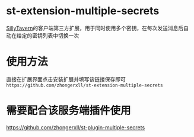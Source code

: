 # st-extension-multiple-secrets

[SillyTavern](https://github.com/SillyTavern/SillyTavern)的客户端第三方扩展，用于同时使用多个密钥，在每次发送消息后自动在给定的密钥列表中切换一次

# 使用方法

直接在扩展界面点击安装扩展并填写该链接保存即可
```https://github.com/zhongerxll/st-extension-multiple-secrets```

# 需要配合该服务端插件使用

https://github.com/zhongerxll/st-plugin-multiple-secrets
